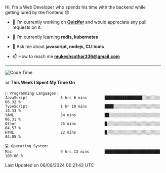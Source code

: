 Hi, I'm a Web Developer who spends his time with the backend while getting lured by the frontend 😜

- 🔭 I’m currently working on **[Quizifer](https://github.com/SutharMukesh/Quizifer/)** and would appreciate any pull requests on it.

- 🌱 I’m currently learning **redis, kubernetes**

- 💬 Ask me about **javascript, nodejs, CLI tools**

- 📫 How to reach me **mukeshsuthar336@gmail.com**

---
<!--START_SECTION:waka-->
![Code Time](http://img.shields.io/badge/Code%20Time-2%2C986%20hrs%2021%20mins-blue)

📊 **This Week I Spent My Time On** 

```text
💬 Programming Languages: 
JavaScript               6 hrs 6 mins        █████████████████░░░░░░░░   66.32 % 
TypeScript               1 hr 19 mins        ████░░░░░░░░░░░░░░░░░░░░░   14.33 % 
YAML                     34 mins             ██░░░░░░░░░░░░░░░░░░░░░░░   06.31 % 
Other                    25 mins             █░░░░░░░░░░░░░░░░░░░░░░░░   04.57 % 
HTML                     22 mins             █░░░░░░░░░░░░░░░░░░░░░░░░   04.05 % 

💻 Operating System: 
Mac                      9 hrs 13 mins       █████████████████████████   100.00 % 
```


 Last Updated on 06/06/2024 00:21:43 UTC
<!--END_SECTION:waka-->
